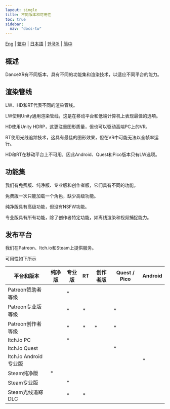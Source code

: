 ```yaml
---
layout: single
title: 不同版本和可用性
toc: true
sidebar:
  nav: "docs-tw"
---
```


[Eng](/tw/dancexr/versions) | [繁中](/tw/tw/dancexr/versions) | [日本語](/jp/tw/dancexr/versions) | [한국어](/kr/tw/dancexr/versions) | [简中](/zh/tw/dancexr/versions)

## 概述
DanceXR有不同版本，具有不同的功能集和渲染技术，以适应不同平台的能力。

## 渲染管线
LW、HD和RT代表不同的渲染管线。

LW使用Unity通用渲染管线，这是在移动平台和低端计算机上表现最佳的选项。

HD使用Unity HDRP，这更注重图形质量，但也可以驱动高端PC上的VR。

RT使用光线追踪技术，这具有最佳的图形效果，但在VR中可能无法以全帧率运行。

HD和RT在移动平台上不可用，因此Android、Quest和Pico版本只有LW选项。

## 功能集
我们有免费版、纯净版、专业版和创作者版，它们具有不同的功能。

免费版一次只能加载一个角色，缺少高级功能。

纯净版具有高级功能，但没有NSFW功能。

专业版具有所有功能，除了创作者特定功能，如离线渲染和视频捕捉能力。

## 发布平台
我们在Patreon、Itch.io和Steam上提供服务。

可用性如下所示

| 平台和版本 | 纯净版 | 专业版 | RT | 创作者版 | Quest / Pico | Android |
| --- | --- | --- | --- | --- | --- | --- | 
| Patreon赞助者等级 |  | * | |  |  | |
| Patreon专业版等级 |  | * | * |  | * | |
| Patreon创作者等级 |  | * | * | * | * | |
| Itch.io PC | | * | | | | |
| Itch.io Quest | | | | | * | |
| Itch.io Android专业版 | | | | | | * |
| Steam纯净版 | * | | | | | |
| Steam专业版 | | * | | | | |
| Steam光线追踪DLC | | * | * | | | |